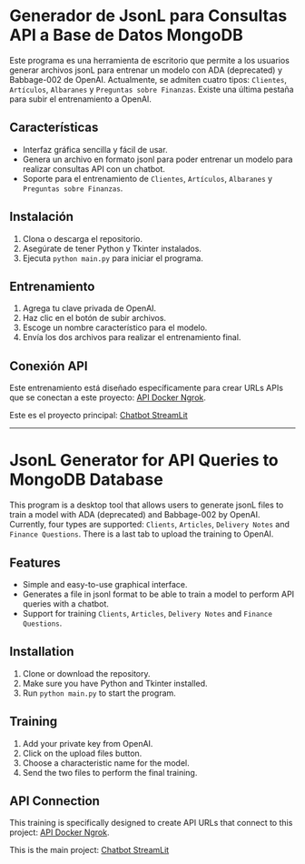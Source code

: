 # Generador de JsonL para Consultas API a Base de Datos MongoDB

Este programa es una herramienta de escritorio que permite a los usuarios generar archivos jsonL para entrenar un modelo con ADA (deprecated) y Babbage-002 de OpenAI. Actualmente, se admiten cuatro tipos: `Clientes`, `Artículos`, `Albaranes` y `Preguntas sobre Finanzas`.
Existe una última pestaña para subir el entrenamiento a OpenAI.

## Características

- Interfaz gráfica sencilla y fácil de usar.
- Genera un archivo en formato jsonl para poder entrenar un modelo para realizar consultas API con un chatbot.
- Soporte para el entrenamiento de `Clientes`, `Artículos`, `Albaranes` y `Preguntas sobre Finanzas`.

## Instalación

1. Clona o descarga el repositorio.
2. Asegúrate de tener Python y Tkinter instalados.
3. Ejecuta `python main.py` para iniciar el programa.


## Entrenamiento

1. Agrega tu clave privada de OpenAI.
2. Haz clic en el botón de subir archivos.
3. Escoge un nombre característico para el modelo.
4. Envía los dos archivos para realizar el entrenamiento final.

## Conexión API

Este entrenamiento está diseñado específicamente para crear URLs APIs que se conectan a este proyecto: [API Docker Ngrok](https://github.com/GRKdev/api-docker-ngrok).

Este es el proyecto principal: [Chatbot StreamLit](https://github.com/GRKdev/StreamLit-Api)

---

# JsonL Generator for API Queries to MongoDB Database

This program is a desktop tool that allows users to generate jsonL files to train a model with ADA (deprecated) and Babbage-002 by OpenAI. Currently, four types are supported: `Clients`, `Articles`, `Delivery Notes` and `Finance Questions`.
There is a last tab to upload the training to OpenAI.

## Features

- Simple and easy-to-use graphical interface.
- Generates a file in jsonl format to be able to train a model to perform API queries with a chatbot.
- Support for training `Clients`, `Articles`, `Delivery Notes` and `Finance Questions`.

## Installation

1. Clone or download the repository.
2. Make sure you have Python and Tkinter installed.
3. Run `python main.py` to start the program.

## Training

1. Add your private key from OpenAI.
2. Click on the upload files button.
3. Choose a characteristic name for the model.
4. Send the two files to perform the final training.

## API Connection

This training is specifically designed to create API URLs that connect to this project: [API Docker Ngrok](https://github.com/GRKdev/api-docker-ngrok).

This is the main project: [Chatbot StreamLit](https://github.com/GRKdev/StreamLit-Api)
